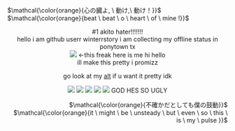 <p align="left">
$\mathcal{\color{orange}{心の臓よ, \ 動け,\ 動け！}}$ <br> $\mathcal{\color{orange}{beat \ beat \ o \ heart \ of \ mine !}}$
</p>

<p align="center">
#1 akito hater!!!!!!! 
<br> hello i am github userr winterrstory i am collecting my offline status in ponytown tx
<br> <img src="https://cdn.discordapp.com/attachments/950990549727445002/1276642401376665740/image.png?ex=66ca4563&is=66c8f3e3&hm=632ba1d38bcf0bbc1d51f2a6e3e7576034a2600b039df149d3f7f10756289f36"/> <-this freak here is me hi hello
<br> ill make this pretty i promizz
</p>

<div align="center">
  
go look at my [alt](https://github.com/fuyunohanashi) if u want it pretty idk
</div>

<p align="center">
<img src="https://media1.tenor.com/m/39aIuAIYANcAAAAC/akito-akito-shinonome.gif"/> 
<img src="https://media1.tenor.com/m/hKn-2mEKIYUAAAAd/roblox-hop-on-roblox.gif"/>
<img src="https://media1.tenor.com/m/BEE3-J5ShAEAAAAC/akito-shinonome-go-away.gif"/>
<img src="https://media1.tenor.com/m/vgdM06OiqdkAAAAC/project-sekai-sekai.gif"/>
<img src="https://media1.tenor.com/m/g1sANXCwy4UAAAAC/akito-shinonome.gif"/> GOD HES SO UGLY
</p>

<p align="right">
$\mathcal{\color{orange}{不確かだとしても僕の鼓動}}$ <br> $\mathcal{\color{orange}{it \ might \ be \ unsteady \ but \ even \ so \ this \ is \ my \ pulse }}$
</p>
